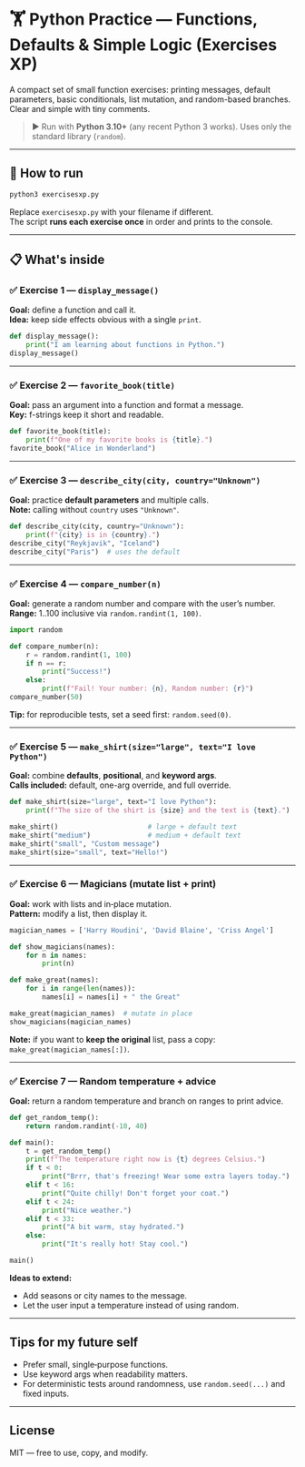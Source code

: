 # 🏋️ Python Practice — Functions, Defaults & Simple Logic (Exercises XP)

A compact set of small function exercises: printing messages, default parameters, basic conditionals, list mutation, and random-based branches. Clear and simple with tiny comments.

> ▶️ Run with **Python 3.10+** (any recent Python 3 works). Uses only the standard library (`random`).

---

## 🚀 How to run

```bash
python3 exercisesxp.py
```
Replace `exercisesxp.py` with your filename if different.  
The script **runs each exercise once** in order and prints to the console.

---

## 📋 What's inside

### ✅ Exercise 1 — `display_message()`
**Goal:** define a function and call it.  
**Idea:** keep side effects obvious with a single `print`.
```python
def display_message():
    print("I am learning about functions in Python.")
display_message()
```

---

### ✅ Exercise 2 — `favorite_book(title)`
**Goal:** pass an argument into a function and format a message.  
**Key:** f-strings keep it short and readable.
```python
def favorite_book(title):
    print(f"One of my favorite books is {title}.")
favorite_book("Alice in Wonderland")
```

---

### ✅ Exercise 3 — `describe_city(city, country="Unknown")`
**Goal:** practice **default parameters** and multiple calls.  
**Note:** calling without `country` uses `"Unknown"`.
```python
def describe_city(city, country="Unknown"):
    print(f"{city} is in {country}.")
describe_city("Reykjavik", "Iceland")
describe_city("Paris")  # uses the default
```

---

### ✅ Exercise 4 — `compare_number(n)`
**Goal:** generate a random number and compare with the user’s number.  
**Range:** 1..100 inclusive via `random.randint(1, 100)`.
```python
import random

def compare_number(n):
    r = random.randint(1, 100)
    if n == r:
        print("Success!")
    else:
        print(f"Fail! Your number: {n}, Random number: {r}")
compare_number(50)
```
**Tip:** for reproducible tests, set a seed first: `random.seed(0)`.

---

### ✅ Exercise 5 — `make_shirt(size="large", text="I love Python")`
**Goal:** combine **defaults**, **positional**, and **keyword args**.  
**Calls included:** default, one-arg override, and full override.
```python
def make_shirt(size="large", text="I love Python"):
    print(f"The size of the shirt is {size} and the text is {text}.")

make_shirt()                      # large + default text
make_shirt("medium")              # medium + default text
make_shirt("small", "Custom message")
make_shirt(size="small", text="Hello!")
```

---

### ✅ Exercise 6 — Magicians (mutate list + print)
**Goal:** work with lists and in‑place mutation.  
**Pattern:** modify a list, then display it.
```python
magician_names = ['Harry Houdini', 'David Blaine', 'Criss Angel']

def show_magicians(names):
    for n in names:
        print(n)

def make_great(names):
    for i in range(len(names)):
        names[i] = names[i] + " the Great"

make_great(magician_names)  # mutate in place
show_magicians(magician_names)
```
**Note:** if you want to **keep the original** list, pass a copy: `make_great(magician_names[:])`.

---

### ✅ Exercise 7 — Random temperature + advice
**Goal:** return a random temperature and branch on ranges to print advice.
```python
def get_random_temp():
    return random.randint(-10, 40)

def main():
    t = get_random_temp()
    print(f"The temperature right now is {t} degrees Celsius.")
    if t < 0:
        print("Brrr, that's freezing! Wear some extra layers today.")
    elif t < 16:
        print("Quite chilly! Don't forget your coat.")
    elif t < 24:
        print("Nice weather.")
    elif t < 33:
        print("A bit warm, stay hydrated.")
    else:
        print("It's really hot! Stay cool.")

main()
```
**Ideas to extend:**
- Add seasons or city names to the message.
- Let the user input a temperature instead of using random.

---

## Tips for my future self
- Prefer small, single‑purpose functions.  
- Use keyword args when readability matters.  
- For deterministic tests around randomness, use `random.seed(...)` and fixed inputs.

---

## License
MIT — free to use, copy, and modify.
